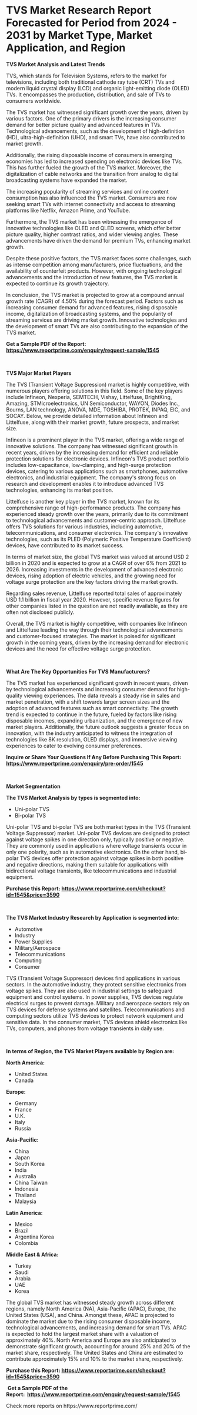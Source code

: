 <p><h1>TVS Market Research Report Forecasted for Period from 2024 -  2031 by Market Type, Market Application, and Region</h1></p><p><strong>TVS Market Analysis and Latest Trends</strong></p>
<p><p>TVS, which stands for Television Systems, refers to the market for televisions, including both traditional cathode ray tube (CRT) TVs and modern liquid crystal display (LCD) and organic light-emitting diode (OLED) TVs. It encompasses the production, distribution, and sale of TVs to consumers worldwide.</p><p>The TVS market has witnessed significant growth over the years, driven by various factors. One of the primary drivers is the increasing consumer demand for better picture quality and advanced features in TVs. Technological advancements, such as the development of high-definition (HD), ultra-high-definition (UHD), and smart TVs, have also contributed to market growth.</p><p>Additionally, the rising disposable income of consumers in emerging economies has led to increased spending on electronic devices like TVs. This has further fueled the growth of the TVS market. Moreover, the digitalization of cable networks and the transition from analog to digital broadcasting systems have expanded the market.</p><p>The increasing popularity of streaming services and online content consumption has also influenced the TVS market. Consumers are now seeking smart TVs with internet connectivity and access to streaming platforms like Netflix, Amazon Prime, and YouTube.</p><p>Furthermore, the TVS market has been witnessing the emergence of innovative technologies like OLED and QLED screens, which offer better picture quality, higher contrast ratios, and wider viewing angles. These advancements have driven the demand for premium TVs, enhancing market growth.</p><p>Despite these positive factors, the TVS market faces some challenges, such as intense competition among manufacturers, price fluctuations, and the availability of counterfeit products. However, with ongoing technological advancements and the introduction of new features, the TVS market is expected to continue its growth trajectory.</p><p>In conclusion, the TVS market is projected to grow at a compound annual growth rate (CAGR) of 4.50% during the forecast period. Factors such as increasing consumer demand for advanced features, rising disposable income, digitalization of broadcasting systems, and the popularity of streaming services are driving market growth. Innovative technologies and the development of smart TVs are also contributing to the expansion of the TVS market.</p></p>
<p><strong>Get a Sample PDF of the Report:&nbsp; <a href="https://www.reportprime.com/enquiry/request-sample/1545">https://www.reportprime.com/enquiry/request-sample/1545</a></strong></p>
<p>&nbsp;</p>
<p><strong>TVS Major Market Players</strong></p>
<p><p>The TVS (Transient Voltage Suppression) market is highly competitive, with numerous players offering solutions in this field. Some of the key players include Infineon, Nexperia, SEMTECH, Vishay, Littelfuse, BrightKing, Amazing, STMicroelectronics, UN Semiconductor, WAYON, Diodes Inc., Bourns, LAN technology, ANOVA, MDE, TOSHIBA, PROTEK, INPAQ, EIC, and SOCAY. Below, we provide detailed information about Infineon and Littelfuse, along with their market growth, future prospects, and market size.</p><p>Infineon is a prominent player in the TVS market, offering a wide range of innovative solutions. The company has witnessed significant growth in recent years, driven by the increasing demand for efficient and reliable protection solutions for electronic devices. Infineon's TVS product portfolio includes low-capacitance, low-clamping, and high-surge protection devices, catering to various applications such as smartphones, automotive electronics, and industrial equipment. The company's strong focus on research and development enables it to introduce advanced TVS technologies, enhancing its market position.</p><p>Littelfuse is another key player in the TVS market, known for its comprehensive range of high-performance products. The company has experienced steady growth over the years, primarily due to its commitment to technological advancements and customer-centric approach. Littelfuse offers TVS solutions for various industries, including automotive, telecommunications, and consumer electronics. The company's innovative technologies, such as its PLED (Polymeric Positive Temperature Coefficient) devices, have contributed to its market success.</p><p>In terms of market size, the global TVS market was valued at around USD 2 billion in 2020 and is expected to grow at a CAGR of over 6% from 2021 to 2026. Increasing investments in the development of advanced electronic devices, rising adoption of electric vehicles, and the growing need for voltage surge protection are the key factors driving the market growth.</p><p>Regarding sales revenue, Littelfuse reported total sales of approximately USD 1.1 billion in fiscal year 2020. However, specific revenue figures for other companies listed in the question are not readily available, as they are often not disclosed publicly.</p><p>Overall, the TVS market is highly competitive, with companies like Infineon and Littelfuse leading the way through their technological advancements and customer-focused strategies. The market is poised for significant growth in the coming years, driven by the increasing demand for electronic devices and the need for effective voltage surge protection.</p></p>
<p>&nbsp;</p>
<p><strong>What Are The Key Opportunities For TVS Manufacturers?</strong></p>
<p><p>The TVS market has experienced significant growth in recent years, driven by technological advancements and increasing consumer demand for high-quality viewing experiences. The data reveals a steady rise in sales and market penetration, with a shift towards larger screen sizes and the adoption of advanced features such as smart connectivity. The growth trend is expected to continue in the future, fueled by factors like rising disposable incomes, expanding urbanization, and the emergence of new market players. Additionally, the future outlook suggests a greater focus on innovation, with the industry anticipated to witness the integration of technologies like 8K resolution, OLED displays, and immersive viewing experiences to cater to evolving consumer preferences.</p></p>
<p><strong>Inquire or Share Your Questions If Any Before Purchasing This Report: <a href="https://www.reportprime.com/enquiry/pre-order/1545">https://www.reportprime.com/enquiry/pre-order/1545</a></strong></p>
<p>&nbsp;</p>
<p><strong>Market Segmentation</strong></p>
<p><strong>The TVS Market Analysis by types is segmented into:</strong></p>
<p><ul><li>Uni-polar TVS</li><li>Bi-polar TVS</li></ul></p>
<p><p>Uni-polar TVS and bi-polar TVS are both market types in the TVS (Transient Voltage Suppressor) market. Uni-polar TVS devices are designed to protect against voltage spikes in one direction only, typically positive or negative. They are commonly used in applications where voltage transients occur in only one polarity, such as in automotive electronics. On the other hand, bi-polar TVS devices offer protection against voltage spikes in both positive and negative directions, making them suitable for applications with bidirectional voltage transients, like telecommunications and industrial equipment.</p></p>
<p><strong>Purchase this Report:&nbsp;<a href="https://www.reportprime.com/checkout?id=1545&price=3590">https://www.reportprime.com/checkout?id=1545&price=3590</a></strong></p>
<p>&nbsp;</p>
<p><strong>The TVS Market Industry Research by Application is segmented into:</strong></p>
<p><ul><li>Automotive</li><li>Industry</li><li>Power Supplies</li><li>Military/Aerospace</li><li>Telecommunications</li><li>Computing</li><li>Consumer</li></ul></p>
<p><p>TVS (Transient Voltage Suppressor) devices find applications in various sectors. In the automotive industry, they protect sensitive electronics from voltage spikes. They are also used in industrial settings to safeguard equipment and control systems. In power supplies, TVS devices regulate electrical surges to prevent damage. Military and aerospace sectors rely on TVS devices for defense systems and satellites. Telecommunications and computing sectors utilize TVS devices to protect network equipment and sensitive data. In the consumer market, TVS devices shield electronics like TVs, computers, and phones from voltage transients in daily use.</p></p>
<p>&nbsp;</p>
<p><strong>In terms of Region, the TVS Market Players available by Region are:</strong></p>
<p>
    <p> <strong> North America: </strong>
        <ul>
            <li>United States</li>
            <li>Canada</li>
        </ul>
        </p> 
    <p> <strong> Europe: </strong>
        <ul>
            <li>Germany</li>
            <li>France</li>
            <li>U.K.</li>
            <li>Italy</li>
            <li>Russia</li>
        </ul>
        </p> 
    <p> <strong> Asia-Pacific: </strong>
        <ul>
            <li>China</li>
            <li>Japan</li>
            <li>South Korea</li>
            <li>India</li>
            <li>Australia</li>
            <li>China Taiwan</li>
            <li>Indonesia</li>
            <li>Thailand</li>
            <li>Malaysia</li>
        </ul>
        </p> 
    <p> <strong> Latin America: </strong>
        <ul>
            <li>Mexico</li>
            <li>Brazil</li>
            <li>Argentina Korea</li>
            <li>Colombia</li>
        </ul>
        </p> 
    <p> <strong> Middle East & Africa: </strong>
        <ul>
            <li>Turkey</li>
            <li>Saudi</li>
            <li>Arabia</li>
            <li>UAE</li>
            <li>Korea</li>
        </ul>
    </p>
    </p>
<p><p>The global TVS market has witnessed steady growth across different regions, namely North America (NA), Asia-Pacific (APAC), Europe, the United States (USA), and China. Amongst these, APAC is projected to dominate the market due to the rising consumer disposable income, technological advancements, and increasing demand for smart TVs. APAC is expected to hold the largest market share with a valuation of approximately 40%. North America and Europe are also anticipated to demonstrate significant growth, accounting for around 25% and 20% of the market share, respectively. The United States and China are estimated to contribute approximately 15% and 10% to the market share, respectively.</p></p>
<p><strong>Purchase this Report: <a href="https://www.reportprime.com/checkout?id=1545&price=3590">https://www.reportprime.com/checkout?id=1545&price=3590</a></strong></p>
<p>&nbsp;<strong>Get a Sample PDF of the Report:&nbsp;&nbsp;<a href="https://www.reportprime.com/enquiry/request-sample/1545">https://www.reportprime.com/enquiry/request-sample/1545</a></strong></p>
<p><strong></strong></p>
<p>Check more reports on https://www.reportprime.com/</p>
